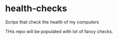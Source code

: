# health-checks
Scrips that check the health of my computers

THis repo will be populated with lot of fancy checks.

